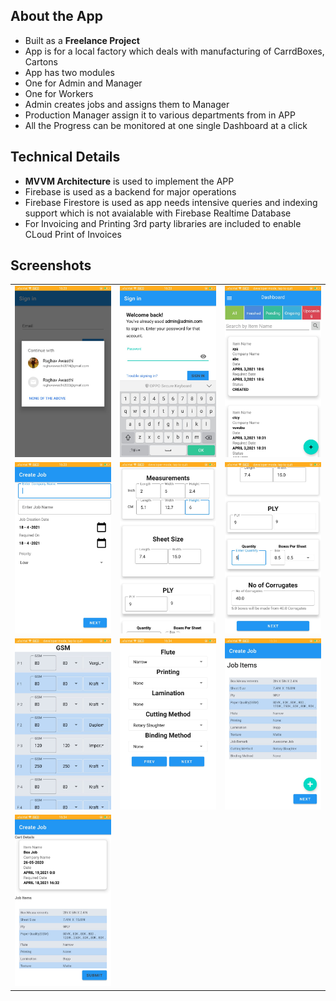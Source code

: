 ## About the App
- Built as a **Freelance Project**
- App is for a local factory which deals with manufacturing of CarrdBoxes, Cartons
- App has two modules 
- One for Admin and Manager
- One for Workers
- Admin creates jobs and assigns them to Manager
- Production Manager assign it to various departments from in APP
- All the Progress can be monitored at one single Dashboard at a click

## Technical Details
- **MVVM Architecture** is used to implement the APP
- Firebase is used as a backend for major operations
- Firebase Firestore is used as app needs intensive queries and indexing support which is not avaialable with Firebase Realtime Database
- For Invoicing and Printing 3rd party libraries are included to enable CLoud Print of Invoices

## Screenshots
| | | |
|:-------------------------:|:-------------------------:|:-------------------------:|
|![IMG1](https://github.com/RaghavAwasthi/AndroidProjects/blob/main/Workshop/image1.jpeg) |  ![IMG1](https://github.com/RaghavAwasthi/AndroidProjects/blob/main/Workshop/image2.jpeg) | ![IMG1](https://github.com/RaghavAwasthi/AndroidProjects/blob/main/Workshop/image3.jpeg)|
|![IMG1](https://github.com/RaghavAwasthi/AndroidProjects/blob/main/Workshop/image4.jpeg) |  ![IMG1](https://github.com/RaghavAwasthi/AndroidProjects/blob/main/Workshop/image5.jpeg) |  ![IMG1](https://github.com/RaghavAwasthi/AndroidProjects/blob/main/Workshop/image6.jpeg) |
 ![IMG1](https://github.com/RaghavAwasthi/AndroidProjects/blob/main/Workshop/image7.jpeg) |  ![IMG1](https://github.com/RaghavAwasthi/AndroidProjects/blob/main/Workshop/image8.jpeg) |  ![IMG1](https://github.com/RaghavAwasthi/AndroidProjects/blob/main/Workshop/image9.jpeg) |
  ![IMG1](https://github.com/RaghavAwasthi/AndroidProjects/blob/main/Workshop/image10.jpeg) |
